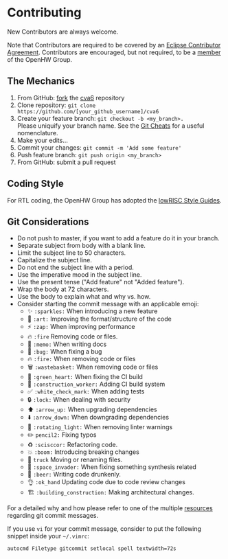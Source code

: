 # Contributing
New Contributors are always welcome.

Note that Contributors are required to be covered by an [Eclipse Contributor Agreement](https://www.eclipse.org/legal/ECA.php).
Contributors are encouraged, but not required, to be a [member](https://www.openhwgroup.org/membership/) of the OpenHW Group.

## The Mechanics
1. From GitHub: [fork](https://help.github.com/articles/fork-a-repo/) the [cva6](https://github.com/openhwgroup/cva6) repository
2. Clone repository: `git clone https://github.com/[your_github_username]/cva6`
3. Create your feature branch: `git checkout -b <my_branch>.`<br> Please uniquify your branch name.
See the [Git Cheats](https://github.com/openhwgroup/core-v-verif/blob/master/GitCheats.md) for a useful nomenclature.
4. Make your edits...
5. Commit your changes: `git commit -m 'Add some feature'`
6. Push feature branch: `git push origin <my_branch>`
7. From GitHub: submit a pull request

## Coding Style

For RTL coding, the OpenHW Group has adopted the [lowRISC Style Guides](https://github.com/lowRISC/style-guides/).

## Git Considerations

- Do not push to master, if you want to add a feature do it in your branch.
- Separate subject from body with a blank line.
- Limit the subject line to 50 characters.
- Capitalize the subject line.
- Do not end the subject line with a period.
- Use the imperative mood in the subject line.
- Use the present tense ("Add feature" not "Added feature").
- Wrap the body at 72 characters.
- Use the body to explain what and why vs. how.
- Consider starting the commit message with an applicable emoji:
    * :sparkles: `:sparkles:` When introducing a new feature
    * :art: `:art:` Improving the format/structure of the code
    * :zap: `:zap:` When improving performance
    * :fire: `:fire` Removing code or files.
    * :memo: `:memo:` When writing docs
    * :bug: `:bug:` When fixing a bug
    * :fire: `:fire:` When removing code or files
    * :wastebasket: `:wastebasket:` When removing code or files
    * :green_heart: `:green_heart:` When fixing the CI build
    * :construction_worker: `:construction_worker:` Adding CI build system
    * :white_check_mark: `:white_check_mark:` When adding tests
    * :lock: `:lock:` When dealing with security
    * :arrow_up: `:arrow_up:` When upgrading dependencies
    * :arrow_down: `:arrow_down:` When downgrading dependencies
    * :rotating_light: `:rotating_light:` When removing linter warnings
    * :pencil2: `pencil2:` Fixing typos
    * :recycle: `:scisccor:` Refactoring code.
    * :boom: `:boom:` Introducing breaking changes
    * :truck: `truck` Moving or renaming files.
    * :space_invader: `:space_invader:` When fixing something synthesis related
    * :beers: `:beer:` Writing code drunkenly.
    * :ok_hand: `:ok_hand` Updating code due to code review changes
    * :building_construction: `:building_construction:` Making architectural changes.

For a detailed why and how please refer to one of the multiple [resources](https://chris.beams.io/posts/git-commit/) regarding git commit messages.

If you use `vi` for your commit message, consider to put the following snippet inside your `~/.vimrc`:

```
autocmd Filetype gitcommit setlocal spell textwidth=72s
```

